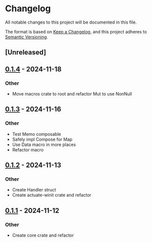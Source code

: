 # Changelog

All notable changes to this project will be documented in this file.

The format is based on [Keep a Changelog](https://keepachangelog.com/en/1.0.0/),
and this project adheres to [Semantic Versioning](https://semver.org/spec/v2.0.0.html).

## [Unreleased]

## [0.1.4](https://github.com/actuate-rs/actuate/compare/actuate-macros-v0.1.3...actuate-macros-v0.1.4) - 2024-11-18

### Other

- Move macros crate to root and refactor Mut to use NonNull

## [0.1.3](https://github.com/actuate-rs/actuate/compare/actuate-macros-v0.1.2...actuate-macros-v0.1.3) - 2024-11-16

### Other

- Test Memo composable
- Safely impl Compose for Map<C>
- Use Data macro in more places
- Refactor macro

## [0.1.2](https://github.com/actuate-rs/actuate/compare/actuate-macros-v0.1.1...actuate-macros-v0.1.2) - 2024-11-13

### Other

- Create Handler struct
- Create actuate-winit crate and refactor

## [0.1.1](https://github.com/actuate-rs/actuate/compare/actuate-macros-v0.1.0...actuate-macros-v0.1.1) - 2024-11-12

### Other

- Create core crate and refactor
